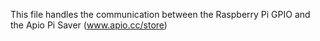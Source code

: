 This file handles the communication between the Raspberry Pi GPIO and the Apio Pi Saver (www.apio.cc/store)
